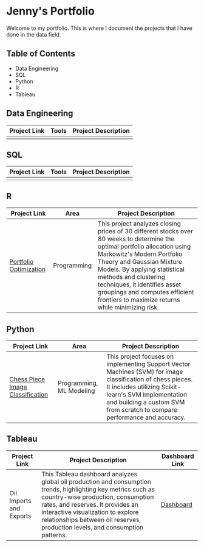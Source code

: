 # Jenny's Portfolio
Welcome to my portfolio. This is where I document the projects that I have done in the data field.

## Table of Contents
- Data Engineering
- SQL
- Python
- R
- Tableau

## Data Engineering
Project Link | Tools | Project Description 
--- | --- | --- | 
 |  |  |
 
## SQL
Project Link | Tools | Project Description 
--- | --- | --- | 
 |  |  |
 
## R
Project Link | Area | Project Description 
--- | --- | --- | 
[Portfolio Optimization](https://github.com/giangto1/portfolio_analysis) | Programming | This project analyzes closing prices of 30 different stocks over 80 weeks to determine the optimal portfolio allocation using Markowitz's Modern Portfolio Theory and Gaussian Mixture Models. By applying statistical methods and clustering techniques, it identifies asset groupings and computes efficient frontiers to maximize returns while minimizing risk. |
 
## Python
Project Link | Area | Project Description 
--- | --- | --- | 
[Chess Piece Image Classification](https://github.com/giangto1/5525Chess) | Programming, ML Modeling | This project focuses on implementing Support Vector Machines (SVM) for image classification of chess pieces. It includes utilizing Scikit-learn's SVM implementation and building a custom SVM from scratch to compare performance and accuracy.  |
 
## Tableau
Project Link | Project Description | Dashboard Link
--- | --- | --- | 
Oil Imports and Exports | This Tableau dashboard analyzes global oil production and consumption trends, highlighting key metrics such as country-wise production, consumption rates, and reserves. It provides an interactive visualization to explore relationships between oil reserves, production levels, and consumption patterns. | [Dashboard](https://public.tableau.com/app/profile/giang.to/viz/oil_17356781135850/Dashboard1) |
 
